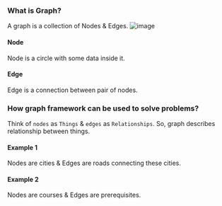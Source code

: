 ### What is Graph?
A graph is a collection of Nodes & Edges.
![image](https://github.com/user-attachments/assets/4b7376a5-4583-4f58-8fc8-0987f4e79c1a)
#### Node
Node is a circle with some data inside it.</br>
#### Edge
Edge is a connection between pair of nodes.
### How graph framework can be used to solve problems?
Think of `nodes` as `Things` & `edges` as `Relationships`. So, graph describes relationship between things.</br>
#### Example 1
Nodes are cities & Edges are roads connecting these cities.</br>
#### Example 2
Nodes are courses & Edges are prerequisites.</br>
